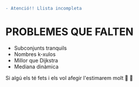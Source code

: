 ```diff
- Atenció!! Llista incompleta
```
# PROBLEMES QUE FALTEN
- Subconjunts tranquils
- Nombres k-xulos
- Millor que Dijkstra
- Mediana dinàmica

Si algú els té fets i els vol afegir l'estimarem molt :purple_heart: :yellow_heart:
